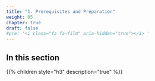 ```yaml
---
title: "1. Prerequisites and Preparation"
weight: 05
chapter: true
draft: false
#pre: '<i class="fa fa-film" aria-hidden="true"></i> '
---
```


## In this section

{{% children style="h3" description="true" %}}